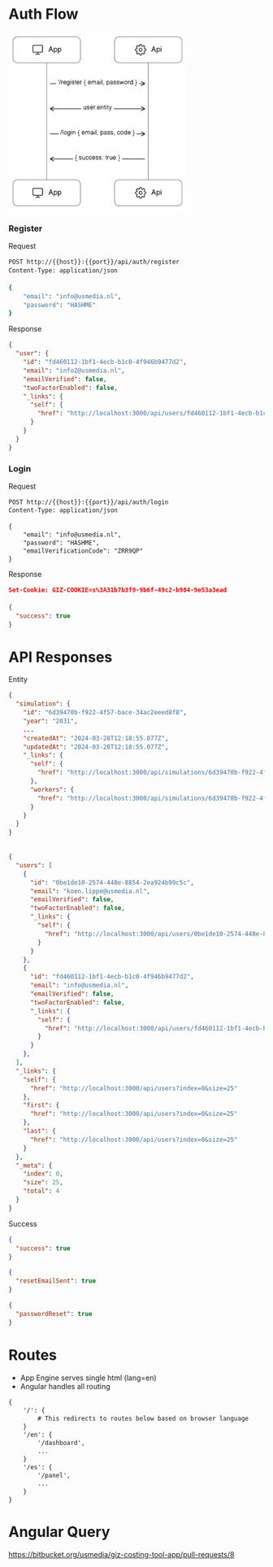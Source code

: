 
# Auth Flow

<img src='./diagram-export-28-3-2024-13_14_13.png' width='350px' height='350px'>


### Register

Request
```bash
POST http://{{host}}:{{port}}/api/auth/register
Content-Type: application/json

{
    "email": "info@usmedia.nl",
    "password": "HASHME"
}

```

Response
```json
{
  "user": {
    "id": "fd460112-1bf1-4ecb-b1c0-4f946b9477d2",
    "email": "info2@usmedia.nl",
    "emailVerified": false,
    "twoFactorEnabled": false,
    "_links": {
      "self": {
        "href": "http://localhost:3000/api/users/fd460112-1bf1-4ecb-b1c0-4f946b9477d2"
      }
    }
  }
}
```


### Login

Request
```
POST http://{{host}}:{{port}}/api/auth/login
Content-Type: application/json

{
    "email": "info@usmedia.nl",
    "password": "HASHME",
    "emailVerificationCode": "ZRR9QP"
}
```

Response
```json
Set-Cookie: GIZ-COOKIE=s%3A31b7b3f9-9b6f-49c2-b984-9e53a3ead

{
  "success": true
}
```

# API Responses

Entity
```json
{
  "simulation": {
    "id": "6d39470b-f922-4f57-bace-34ac2eeed8f8",
    "year": "2031",
    ...
    "createdAt": "2024-03-28T12:18:55.077Z",
    "updatedAt": "2024-03-28T12:18:55.077Z",
    "_links": {
      "self": {
        "href": "http://localhost:3000/api/simulations/6d39470b-f922-4f57-bace-34ac2eeed8f8"
      },
      "workers": {
        "href": "http://localhost:3000/api/simulations/6d39470b-f922-4f57-bace-34ac2eeed8f8/workers"
      }
    }
  }
}
```

```json

{
  "users": [
    {
      "id": "0be1de10-2574-448e-8854-2ea924b99c5c",
      "email": "koen.lippe@usmedia.nl",
      "emailVerified": false,
      "twoFactorEnabled": false,
      "_links": {
        "self": {
          "href": "http://localhost:3000/api/users/0be1de10-2574-448e-8854-2ea924b99c5c"
        }
      }
    },
    {
      "id": "fd460112-1bf1-4ecb-b1c0-4f946b9477d2",
      "email": "info@usmedia.nl",
      "emailVerified": false,
      "twoFactorEnabled": false,
      "_links": {
        "self": {
          "href": "http://localhost:3000/api/users/fd460112-1bf1-4ecb-b1c0-4f946b9477d2"
        }
      }
    },
  ],
  "_links": {
    "self": {
      "href": "http://localhost:3000/api/users?index=0&size=25"
    },
    "first": {
      "href": "http://localhost:3000/api/users?index=0&size=25"
    },
    "last": {
      "href": "http://localhost:3000/api/users?index=0&size=25"
    }
  },
  "_meta": {
    "index": 0,
    "size": 25,
    "total": 4
  }
}
```

Success
```json
{
  "success": true
}
```

```json
{
  "resetEmailSent": true
}
```
```json
{
  "passwordReset": true
}
```

# Routes

- App Engine serves single html (lang=en)
- Angular handles all routing

```
{
    '/': {
        # This redirects to routes below based on browser language
    }
    '/en': {
        '/dashboard',
        ...
    }
    '/es': {
        '/panel',
        ...
    }
}
```

# Angular Query 

https://bitbucket.org/usmedia/giz-costing-tool-app/pull-requests/8
